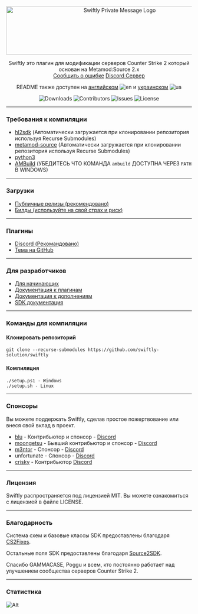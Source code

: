 <br/>
<p align="center">
    <img src="https://sttci.b-cdn.net/status.swiftlycs2.net/2105/logo.png" alt="Swiftly Private Message Logo" width="600" height="131">
  <p align="center">
    Swiftly это плагин для модификации серверов Counter Strike 2 который основан на Metamod:Source 2.x
    <br/>
    <a href="https://github.com/swiftly-solution/swiftly/issues">Сообщить о ошибке</a>
    <a href="https://swiftlycs2.net/discord">Discord Сервер</a>
  </p>
</p>

<div align="center">

README также доступен на [английском](https://github.com/swiftly-solution/swiftly/blob/master/README.md) ![en](https://raw.githubusercontent.com/stevenrskelton/flag-icon/master/png/16/country-4x3/gb.png) и [украинском](https://github.com/swiftly-solution/swiftly/blob/master/README-UA.md) ![ua](https://raw.githubusercontent.com/stevenrskelton/flag-icon/master/png/16/country-4x3/ua.png)

![Downloads](https://img.shields.io/github/downloads/swiftly-solution/swiftly/total) ![Contributors](https://img.shields.io/github/contributors/swiftly-solution/swiftly?color=dark-green) ![Issues](https://img.shields.io/github/issues/swiftly-solution/swiftly) ![License](https://img.shields.io/github/license/swiftly-solution/swiftly)

</div>

---

### Требования к компиляции

- [hl2sdk](https://github.com/alliedmodders/hl2sdk/tree/cs2) (Автоматически загружается при клонировании репозитория используя Recurse Submodules)
- [metamod-source](https://github.com/alliedmodders/metamod-source) (Автоматически загружается при клонировании репозитория используя Recurse Submodules)
- [python3](https://www.python.org/)
- [AMBuild](https://github.com/alliedmodders/ambuild) (УБЕДИТЕСЬ ЧТО КОМАНДА `ambuild` ДОСТУПНА ЧЕРЕЗ `PATH` В WINDOWS)

---

### Загрузки

- [Публичные релизы (рекомендовано)](https://github.com/swiftly-solution/swiftly/releases)
- [Билды (используйте на свой страх и риск)](https://github.com/swiftly-solution/swiftly/actions)

---

### Плагины

- [Discord (Рекомандовано)](https://swiftlycs2.net/discord)
- [Тема на GitHub](https://github.com/topics/swiftly-solution)

---

### Для разработчиков

- [Для начинающих](https://swiftlycs2.net/for-beginners)
- [Документация к плагинам](https://swiftlycs2.net/plugin-docs)
- [Документация к дополнениям](https://swiftlycs2.net/ext-docs)
- [SDK документация](https://swiftlycs2.net/sdk)

---

### Команды для компиляции

#### Клонировать репозиторий

```
git clone --recurse-submodules https://github.com/swiftly-solution/swiftly
```

#### Компиляция

```
./setup.ps1 - Windows
./setup.sh - Linux
```

---

### Спонсоры

Вы можете поддержать Swiftly, сделав простое пожертвование или внеся свой вклад в проект.

- [blu](https://github.com/blu133721) - Контрибьютор и спонсор - [Discord](https://discord.com/users/1142001023196606545)
- [moongetsu](https://github.com/moongetsu) - Бывший контрибьютор и спонсор - [Discord](https://discord.com/users/977190163736322088)
- [m3ntor](https://github.com/m3ntorinho) - Спонсор - [Discord](https://discord.com/users/462576617869541387)
- unfortunate - Спонсор - [Discord](https://discord.com/users/515887695432515584)
- [crisky](https://github.com/criskkky) - Контрибьютор [Discord](https://discord.com/users/404372759028957231)

---

### Лицензия

Swiftly распространяется под лицензией MIT. Вы можете ознакомиться с лицензией в файле LICENSE.

---

### Благодарность

Система схем и базовые классы SDK предоставлены благодаря [CS2Fixes](https://github.com/Source2ZE/CS2Fixes).

Остальные поля SDK предоставлены благодаря [Source2SDK](https://github.com/neverlosecc/source2sdk/tree/cs2/sdk).

Спасибо GAMMACASE, Poggu и всем, кто постоянно работает над улучшением сообщества серверов Counter Strike 2.

---

### Статистика

![Alt](https://repobeats.axiom.co/api/embed/742f846684c4bb9f8314c0a43c2a6b314fc63b6b.svg "Repobeats analytics image")
